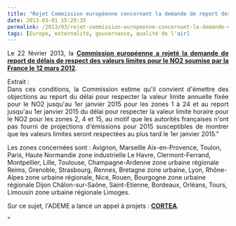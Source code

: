 ```yaml
---
title: "Rejet Commission européenne concernant la demande de report des délais NO2"
date: 2013-03-01 15:29:35
permalink: /2013/03/rejet-commission-europeenne-concernant-la-demande-de-report-des-delais-no2.html
tags: [Europe, externalité, gouvernance, qualité de l'air]
---
```


<p style="text-align: justify">Le 22 février 2013, la <strong><a href="http://ec.europa.eu/environment/air/quality/legislation/pdf/NO2_FR_FR.pdf" target="_blank">Commission européenne a rejeté la demande de report de délais de respect des valeurs limites pour le NO2 soumise par la France le 12 mars 2012</a></strong>.</p> <p style="text-align: justify">Extrait : <br />Dans ces conditions, la Commission estime qu'il convient d'émettre des objections au report du délai pour respecter la valeur limite annuelle fixée pour le NO2 jusqu'au 1er janvier 2015 pour les zones 1 à 24 et au report jusqu'au 1er janvier 2015 du délai pour respecter la valeur limite horaire pour le NO2 pour les zones 2, 4 et 15, au motif que les autorités françaises n'ont pas fourni de projections d'émissions pour 2015 susceptibles de montrer que les valeurs limites seront respectées au plus tard le 1er janvier 2015."</p> <p style=""text-align: justify"">Les zones concernées sont : Avignon, Marseille Aix-en-Provence, Toulon, Paris, Haute Normandie zone industrielle Le Havre, Clermont-Ferrand, Montpellier, Lille, Toulouse, Champagne-Ardenne zone urbaine régionale Reims, Grenoble, Strasbourg, Rennes, Bretagne zone urbaine, Lyon, Rhône-Alpes zone urbaine régionale, Nice, Rouen, Bourgogne zone urbaine régionale Dijon Châlon-sur-Saône, Saint-Etienne, Bordeaux, Orléans, Tours, Limousin zone urbaine régionale Limoges.</p> <p style=""text-align: justify"">Sur ce sujet, l'ADEME a lancé un appel à projets : <strong><a href="https://gabrielplassat.github.io/transportsdufutur/2010/10/appel-a-projet-ademe-connaissances-reduction-et-traitement-des-emissions-dans-lair.html"" target=""_blank"">CORTEA</a></strong>.</p>"
